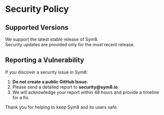 # Security Policy

## Supported Versions
We support the latest stable release of Sym8.  
Security updates are provided only for the most recent release.

## Reporting a Vulnerability
If you discover a security issue in Sym8:

1. __Do not create a public GitHub Issue.__
2. Please send a detailed report to __security@sym8.io__.
3. We will acknowledge your report within 48 hours and provide a timeline for a fix.

Thank you for helping to keep Sym8 and its users safe.
